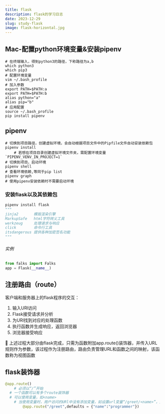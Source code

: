 ```yaml
---
title: flask
description: flask的学习日志
date: 2023-12-29
slug: study-flask
image: flask-horizontal.jpg
---
```



## Mac-配置python环境变量&安装pipenv

```shell
# 在终端输入，得到python3的路径，下称路径为a,b
which python3
which pip3
# 配置环境变量
vim ~/.bash_profile
# 加入参数
export PATH=$PATH:a
export PATH=$PATH:b
alias python="a"
alias pip="b"
# 应用配置
source ~/.bash_profile
pip install pipenv
```

## pipenv

```shell
# 切换到项目路径，创建虚拟环境，会自动根据项目文件中的Pipfile文件自动安装依赖包
pipenv install
	# 若想在项目目录创建虚拟环境文件夹，需配置环境变量 `PIPENV_VENV_IN_PROJECT=1`
# 切换到项目，启动环境
pipenv shell
# 查看环境依赖,等同于pip list
pipenv graph 
# 使用pipenv安装依赖时不需要启动环境
```

### 安装flask以及其依赖包

```python
pipenv install flask
"""
jinja2       模版渲染引擎
MarkupSafe   html字符转义工具
werkzeug     处理请求与响应
click        命令行工具
itsdangerous 提供各种加密签名功能
"""
```

######  实例

```python
from falks import Falks
app = Flask(__name__)
```

## 注册路由（route）
客户端和服务器上的flask程序的交互：

1. 输入URl访问
2. Flask接受请求并分析
3. 为URl找到对应的处理函数
4. 执行函数并生成响应，返回浏览器
5. 浏览器接受响应

💠 上述过程大部分由flask完成，只需为函数附加app.route()装饰器，并传入URL规则作为参数，该过程作为注册路由，路由负责管理URL和函数之间的映射，该函数称为视图函数

## flask装饰器

```python
@app.route()
	# 必须以“/”开始
  # 一个函数可以有多个route装饰器
  # 可以使用变量，如<name>
  	# 当使用变量时，用户访问的URl中没有添加变量，如设置url变量“/greet/<name>”，用户访问“/greet”，就会报404错误。因此需要设置默认值，即
    	@app.route("/greet",defaults = {"name":"programmer"})
```





